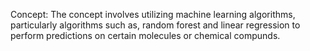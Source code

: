 Concept: The concept involves utilizing machine learning algorithms, particularly algorithms such as, random forest and linear regression to perform predictions on certain molecules or chemical compunds.
